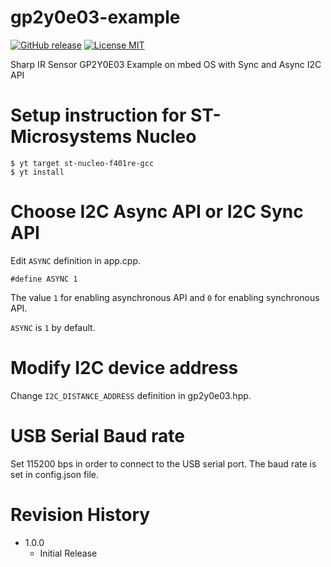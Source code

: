 gp2y0e03-example
====

[![GitHub release](https://img.shields.io/github/release/dbaba/gp2y0e03-example-mbedos.svg)](https://github.com/dbaba/gp2y0e03-example-mbedos/releases/latest)
[![License MIT](https://img.shields.io/github/license/dbaba/gp2y0e03-example-mbedos.svg)](http://opensource.org/licenses/MIT)

Sharp IR Sensor GP2Y0E03 Example on mbed OS with Sync and Async I2C API

# Setup instruction for ST-Microsystems Nucleo

    $ yt target st-nucleo-f401re-gcc
    $ yt install

# Choose I2C Async API or I2C Sync API

Edit `ASYNC` definition in app.cpp.

    #define ASYNC 1

The value `1` for enabling asynchronous API and `0` for enabling synchronous API.

`ASYNC` is `1` by default.

# Modify I2C device address

Change `I2C_DISTANCE_ADDRESS` definition in gp2y0e03.hpp.

# USB Serial Baud rate

Set 115200 bps in order to connect to the USB serial port. The baud rate is set in config.json file.

# Revision History
* 1.0.0
    - Initial Release
